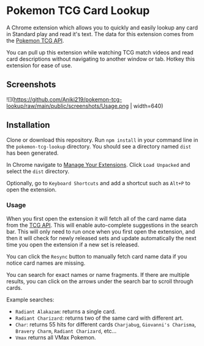 # Pokemon TCG Card Lookup

A Chrome extension which allows you to quickly and easily lookup any card in Standard play and read it's text.
The data for this extension comes from the [Pokemon TCG API](pokemontcg.io).

You can pull up this extension while watching TCG match videos and read card descriptions without navigating to another window or tab.
Hotkey this extension for ease of use.

## Screenshots

![](https://github.com/Aniki219/pokemon-tcg-lookup/raw/main/public/screenshots/Usage.png | width=640)

## Installation

Clone or download this repository. 
Run `npm install` in your command line in the `pokemon-tcg-lookup` directory.
You should see a directory named `dist` has been generated.

In Chrome navigate to [Manage Your Extensions](`chrome://extensions/`).
Click `Load Unpacked` and select the `dist` directory.

Optionally, go to `Keyboard Shortcuts` and add a shortcut such as `Alt+P` to open the extension.

### Usage

When you first open the extension it will fetch all of the card name data from the [TCG API](pokemontcg.io). This will enable auto-complete suggestions in the search bar. 
This will only need to run once when you first open the extension, and then it will check for newly released sets and update automatically the next time you open the extension if a new set is released.

You can click the `Resync` button to manually fetch card name data if you notice card names are missing.

You can search for exact names or name fragments. If there are multiple results, you can click on the arrows under the search bar to scroll through cards.

Example searches:
 - `Radiant Alakazam`: returns a single card.
 - `Radiant Charizard`: returns two of the same card with different art.
 - `Char`: returns 55 hits for different cards `Charjabug`, `Giovanni's Charisma`, `Bravery Charm`, `Radiant Charizard`, etc...
 - `Vmax` returns all VMax Pokemon.
